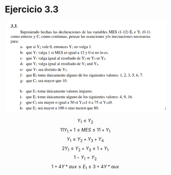 # Ejercicio 3.3

![](enunciados/3-3.png)

$$Y_1 \leq Y_2$$
$$11 Y_1 + 1 \leq MES \leq 11 + Y_1$$
$$ Y_1 \leq Y_2 + Y_3 + Y_4$$
$$ 2 Y_1 \leq Y_2 + Y_3 \leq 1 + Y_1 $$
$$ 1 - Y_1 = Y_2$$
$$ 1+ 4Y*{aux} \leq E_1 \leq 3 + 4 Y*{aux} $$
